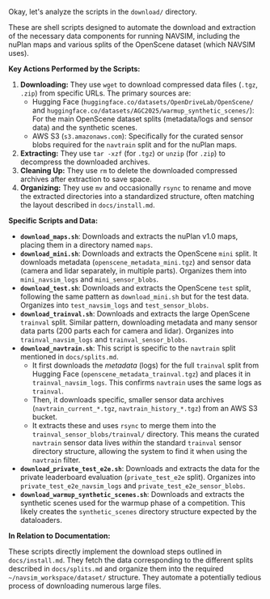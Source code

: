 Okay, let's analyze the scripts in the `download/` directory.

These are shell scripts designed to automate the download and extraction of the necessary data components for running NAVSIM, including the nuPlan maps and various splits of the OpenScene dataset (which NAVSIM uses).

**Key Actions Performed by the Scripts:**

1.  **Downloading:** They use `wget` to download compressed data files (`.tgz`, `.zip`) from specific URLs. The primary sources are:
    *   Hugging Face (`huggingface.co/datasets/OpenDriveLab/OpenScene/` and `huggingface.co/datasets/AGC2025/warmup_synthetic_scenes/`): For the main OpenScene dataset splits (metadata/logs and sensor data) and the synthetic scenes.
    *   AWS S3 (`s3.amazonaws.com`): Specifically for the curated sensor blobs required for the `navtrain` split and for the nuPlan maps.
2.  **Extracting:** They use `tar -xzf` (for `.tgz`) or `unzip` (for `.zip`) to decompress the downloaded archives.
3.  **Cleaning Up:** They use `rm` to delete the downloaded compressed archives after extraction to save space.
4.  **Organizing:** They use `mv` and occasionally `rsync` to rename and move the extracted directories into a standardized structure, often matching the layout described in `docs/install.md`.

**Specific Scripts and Data:**

*   **`download_maps.sh`**: Downloads and extracts the nuPlan v1.0 maps, placing them in a directory named `maps`.
*   **`download_mini.sh`**: Downloads and extracts the OpenScene `mini` split. It downloads metadata (`openscene_metadata_mini.tgz`) and sensor data (camera and lidar separately, in multiple parts). Organizes them into `mini_navsim_logs` and `mini_sensor_blobs`.
*   **`download_test.sh`**: Downloads and extracts the OpenScene `test` split, following the same pattern as `download_mini.sh` but for the test data. Organizes into `test_navsim_logs` and `test_sensor_blobs`.
*   **`download_trainval.sh`**: Downloads and extracts the large OpenScene `trainval` split. Similar pattern, downloading metadata and many sensor data parts (200 parts each for camera and lidar). Organizes into `trainval_navsim_logs` and `trainval_sensor_blobs`.
*   **`download_navtrain.sh`**: This script is specific to the `navtrain` split mentioned in `docs/splits.md`.
    *   It first downloads the *metadata* (logs) for the full `trainval` split from Hugging Face (`openscene_metadata_trainval.tgz`) and places it in `trainval_navsim_logs`. This confirms `navtrain` uses the same logs as `trainval`.
    *   Then, it downloads specific, smaller sensor data archives (`navtrain_current_*.tgz`, `navtrain_history_*.tgz`) from an AWS S3 bucket.
    *   It extracts these and uses `rsync` to merge them into the `trainval_sensor_blobs/trainval/` directory. This means the curated `navtrain` sensor data lives *within* the standard `trainval` sensor directory structure, allowing the system to find it when using the `navtrain` filter.
*   **`download_private_test_e2e.sh`**: Downloads and extracts the data for the private leaderboard evaluation (`private_test_e2e` split). Organizes into `private_test_e2e_navsim_logs` and `private_test_e2e_sensor_blobs`.
*   **`download_warmup_synthetic_scenes.sh`**: Downloads and extracts the synthetic scenes used for the warmup phase of a competition. This likely creates the `synthetic_scenes` directory structure expected by the dataloaders.

**In Relation to Documentation:**

These scripts directly implement the download steps outlined in `docs/install.md`. They fetch the data corresponding to the different splits described in `docs/splits.md` and organize them into the required `~/navsim_workspace/dataset/` structure. They automate a potentially tedious process of downloading numerous large files.